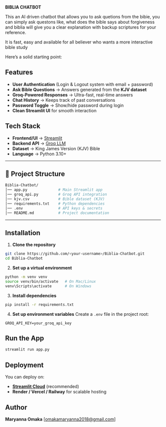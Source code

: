 **BIBLIA CHATBOT**

This an AI driven chatbot that allows you to ask quetions from the bibie,
you can simply ask questons like, what does the bible says about forgiveness
and biblia will give you a clear explanation with backup scriptures for your
reference.

It is fast, easy and available for all believer who wants a more interactive 
bible study

Here’s a solid starting point:


##  Features

*  **User Authentication** (Login & Logout system with email + password)
*  **Ask Bible Questions** → Answers generated from the **KJV dataset**
*  **Groq-Powered Responses** → Ultra-fast, real-time answers
*  **Chat History** → Keeps track of past conversations
*  **Password Toggle** → Show/hide password during login
*   **Clean Streamlit UI** for smooth interaction


## Tech Stack

* **Frontend/UI** → [Streamlit](https://streamlit.io/)
* **Backend API** → [Groq LLM](https://groq.com/)
* **Dataset** → King James Version (KJV) Bible
* **Language** → Python 3.10+

---

## 📂 Project Structure

```bash
Biblia-Chatbot/
│── app.py              # Main Streamlit app
│── groq_api.py         # Groq API integration
│── kjv.csv             # Bible dataset (KJV)
│── requirements.txt    # Python dependencies
│── .env                # API keys & secrets
│── README.md           # Project documentation
```

---

##  Installation

1. **Clone the repository**

```bash
git clone https://github.com/<your-username>/Biblia-Chatbot.git
cd Biblia-Chatbot
```

2. **Set up a virtual environment**

```bash
python -m venv venv
source venv/bin/activate   # On Mac/Linux
venv\Scripts\activate      # On Windows
```

3. **Install dependencies**

```bash
pip install -r requirements.txt
```

4. **Set up environment variables**
   Create a `.env` file in the project root:

```env
GROQ_API_KEY=your_groq_api_key
```


##  Run the App

```bash
streamlit run app.py
```

## Deployment

You can deploy on:

* **[Streamlit Cloud](https://streamlit.io/cloud)** (recommended)
* **Render / Vercel / Railway** for scalable hosting


##  Author

 **Maryanna Omaka**
 [omakamaryanna2018@gmail.com]
